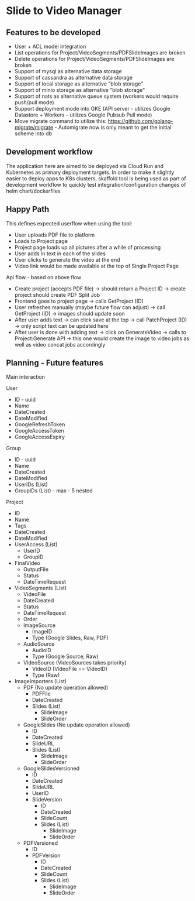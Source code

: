 # Slide to Video Manager

## Features to be developed

- User + ACL model integration
- List operations for Project/VideoSegments/PDFSlideImages are broken
- Delete operations for Project/VideoSegments/PDFSlideImages are broken
- Support of mysql as alternative data storage
- Support of cassandra as alternative data storage
- Support of local storage as alternative "blob storage"
- Support of minio storage as alternative "blob storage"
- Support of nats as alternative queue system (workers would require push/pull mode)
- Support deployment mode into GKE (API server - utilizes Google Datastore + Workers - utilizes Google Pubsub Pull mode)
- Move migrate command to utilize this: https://github.com/golang-migrate/migrate - Automigrate now is only meant to get the initial scheme into db

## Development workflow

The application here are aimed to be deployed via Cloud Run and Kubernetes as primary deployment targets. In order to make it slightly easier to deploy apps to K8s clusters, skaffold tool is being used as part of development workflow to quickly test integration/configuration changes of helm chart/dockerfiles

## Happy Path

This defines expected userflow when using the tool:

- User uploads PDF file to platform
- Loads to Project page
- Project page loads up all pictures after a while of processing
- User adds in text in each of the slides
- User clicks to generate the video at the end
- Video link would be made available at the top of Single Project Page

Api flow - based on above flow

- Create project (accepts PDF file) -> should return a Project ID -> create project should create PDF Split Job
- Frontend goes to project page -> calls GetProject (ID)
- User refreshes manually (maybe future flow can adjust) -> call GetProject (ID) -> images should update soon
- After user adds text -> can click save at the top -> call PatchProject (ID) -> only script text can be updated here
- After user is done with adding text -> click on GenerateVideo -> calls to Project:Generate API -> this one would create the image to video jobs as well as video concat jobs accordingly

## Planning - Future features

Main interaction

User

- ID - uuid
- Name
- DateCreated
- DateModified
- GoogleRefreshToken
- GoogleAccessToken
- GoogleAccessExpiry

Group

- ID - uuid
- Name
- DateCreated
- DateModified
- UserIDs (List)
- GroupIDs (List) - max - 5 nested

Project

- ID
- Name
- Tags
- DateCreated
- DateModified
- UserAccess (List)
  - UserID
  - GroupID
- FinalVideo
  - OutputFile
  - Status
  - DateTimeRequest
- VideoSegments (List)
  - VideoFile
  - DateCreated
  - Status
  - DateTimeRequest
  - Order
  - ImageSource
    - ImageID
    - Type (Google Slides, Raw, PDF)
  - AudioSource
    - AudioID
    - Type (Google Source, Raw)
  - VideoSource (VideoSources takes priority)
    - VideoID (VideoFile == VideoID)
    - Type (Raw)
- ImageImporters (List)
  - PDF (No update operation allowed)
    - PDFFile
    - DateCreated
    - Slides (List)
      - SlideImage
      - SlideOrder
  - GoogleSlides (No update operation allowed)
    - ID
    - DateCreated
    - SlideURL
    - Slides (List)
      - SlideImage
      - SlideOrder
  - GoogleSlidesVersioned
    - ID
    - DateCreated
    - SlideURL
    - UserID
    - SlideVersion
      - ID
      - DateCreated
      - SlideCount
      - Slides (List)
        - SlideImage
        - SlideOrder
  - PDFVersioned
    - ID
    - PDFVersion
      - ID
      - DateCreated
      - SlideCount
      - Slides (List)
        - SlideImage
        - SlideOrder
